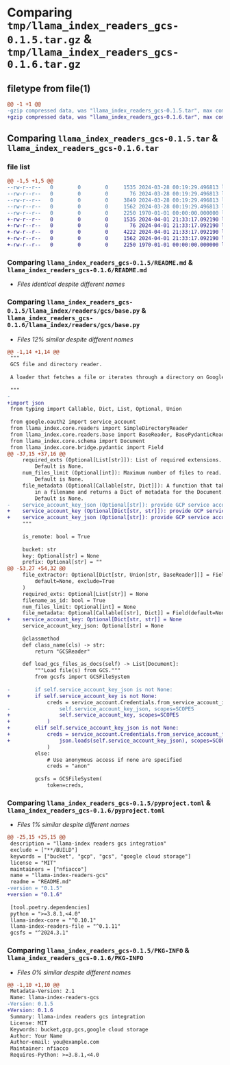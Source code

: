 # Comparing `tmp/llama_index_readers_gcs-0.1.5.tar.gz` & `tmp/llama_index_readers_gcs-0.1.6.tar.gz`

## filetype from file(1)

```diff
@@ -1 +1 @@
-gzip compressed data, was "llama_index_readers_gcs-0.1.5.tar", max compression
+gzip compressed data, was "llama_index_readers_gcs-0.1.6.tar", max compression
```

## Comparing `llama_index_readers_gcs-0.1.5.tar` & `llama_index_readers_gcs-0.1.6.tar`

### file list

```diff
@@ -1,5 +1,5 @@
--rw-r--r--   0        0        0     1535 2024-03-28 00:19:29.496813 llama_index_readers_gcs-0.1.5/README.md
--rw-r--r--   0        0        0       76 2024-03-28 00:19:29.496813 llama_index_readers_gcs-0.1.5/llama_index/readers/gcs/__init__.py
--rw-r--r--   0        0        0     3849 2024-03-28 00:19:29.496813 llama_index_readers_gcs-0.1.5/llama_index/readers/gcs/base.py
--rw-r--r--   0        0        0     1562 2024-03-28 00:19:29.496813 llama_index_readers_gcs-0.1.5/pyproject.toml
--rw-r--r--   0        0        0     2250 1970-01-01 00:00:00.000000 llama_index_readers_gcs-0.1.5/PKG-INFO
+-rw-r--r--   0        0        0     1535 2024-04-01 21:33:17.092190 llama_index_readers_gcs-0.1.6/README.md
+-rw-r--r--   0        0        0       76 2024-04-01 21:33:17.092190 llama_index_readers_gcs-0.1.6/llama_index/readers/gcs/__init__.py
+-rw-r--r--   0        0        0     4222 2024-04-01 21:33:17.092190 llama_index_readers_gcs-0.1.6/llama_index/readers/gcs/base.py
+-rw-r--r--   0        0        0     1562 2024-04-01 21:33:17.092190 llama_index_readers_gcs-0.1.6/pyproject.toml
+-rw-r--r--   0        0        0     2250 1970-01-01 00:00:00.000000 llama_index_readers_gcs-0.1.6/PKG-INFO
```

### Comparing `llama_index_readers_gcs-0.1.5/README.md` & `llama_index_readers_gcs-0.1.6/README.md`

 * *Files identical despite different names*

### Comparing `llama_index_readers_gcs-0.1.5/llama_index/readers/gcs/base.py` & `llama_index_readers_gcs-0.1.6/llama_index/readers/gcs/base.py`

 * *Files 12% similar despite different names*

```diff
@@ -1,14 +1,14 @@
 """
 GCS file and directory reader.
 
 A loader that fetches a file or iterates through a directory on Google Cloud Storage (GCS).
 
 """
-
+import json
 from typing import Callable, Dict, List, Optional, Union
 
 from google.oauth2 import service_account
 from llama_index.core.readers import SimpleDirectoryReader
 from llama_index.core.readers.base import BaseReader, BasePydanticReader
 from llama_index.core.schema import Document
 from llama_index.core.bridge.pydantic import Field
@@ -37,15 +37,16 @@
     required_exts (Optional[List[str]]): List of required extensions.
         Default is None.
     num_files_limit (Optional[int]): Maximum number of files to read.
         Default is None.
     file_metadata (Optional[Callable[str, Dict]]): A function that takes
         in a filename and returns a Dict of metadata for the Document.
         Default is None.
-    service_account_key_json (Optional[str]): provide GCP service account key JSON directly.
+    service_account_key (Optional[Dict[str, str]]): provide GCP service account key directly.
+    service_account_key_json (Optional[str]): provide GCP service account key as a JSON string.
     """
 
     is_remote: bool = True
 
     bucket: str
     key: Optional[str] = None
     prefix: Optional[str] = ""
@@ -53,27 +54,32 @@
     file_extractor: Optional[Dict[str, Union[str, BaseReader]]] = Field(
         default=None, exclude=True
     )
     required_exts: Optional[List[str]] = None
     filename_as_id: bool = True
     num_files_limit: Optional[int] = None
     file_metadata: Optional[Callable[[str], Dict]] = Field(default=None, exclude=True)
+    service_account_key: Optional[Dict[str, str]] = None
     service_account_key_json: Optional[str] = None
 
     @classmethod
     def class_name(cls) -> str:
         return "GCSReader"
 
     def load_gcs_files_as_docs(self) -> List[Document]:
         """Load file(s) from GCS."""
         from gcsfs import GCSFileSystem
 
-        if self.service_account_key_json is not None:
+        if self.service_account_key is not None:
             creds = service_account.Credentials.from_service_account_info(
-                self.service_account_key_json, scopes=SCOPES
+                self.service_account_key, scopes=SCOPES
+            )
+        elif self.service_account_key_json is not None:
+            creds = service_account.Credentials.from_service_account_file(
+                json.loads(self.service_account_key_json), scopes=SCOPES
             )
         else:
             # Use anonymous access if none are specified
             creds = "anon"
 
         gcsfs = GCSFileSystem(
             token=creds,
```

### Comparing `llama_index_readers_gcs-0.1.5/pyproject.toml` & `llama_index_readers_gcs-0.1.6/pyproject.toml`

 * *Files 1% similar despite different names*

```diff
@@ -25,15 +25,15 @@
 description = "llama-index readers gcs integration"
 exclude = ["**/BUILD"]
 keywords = ["bucket", "gcp", "gcs", "google cloud storage"]
 license = "MIT"
 maintainers = ["nfiacco"]
 name = "llama-index-readers-gcs"
 readme = "README.md"
-version = "0.1.5"
+version = "0.1.6"
 
 [tool.poetry.dependencies]
 python = ">=3.8.1,<4.0"
 llama-index-core = "^0.10.1"
 llama-index-readers-file = "^0.1.11"
 gcsfs = "^2024.3.1"
```

### Comparing `llama_index_readers_gcs-0.1.5/PKG-INFO` & `llama_index_readers_gcs-0.1.6/PKG-INFO`

 * *Files 0% similar despite different names*

```diff
@@ -1,10 +1,10 @@
 Metadata-Version: 2.1
 Name: llama-index-readers-gcs
-Version: 0.1.5
+Version: 0.1.6
 Summary: llama-index readers gcs integration
 License: MIT
 Keywords: bucket,gcp,gcs,google cloud storage
 Author: Your Name
 Author-email: you@example.com
 Maintainer: nfiacco
 Requires-Python: >=3.8.1,<4.0
```

